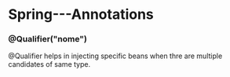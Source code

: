 # Spring---Annotations

<h3>@Qualifier("nome")</h3>
<p>@Qualifier helps in injecting specific beans when thre are multiple candidates of same type.</p>
